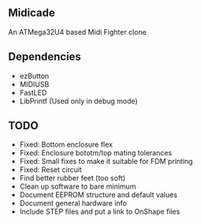 Midicade
--------

An ATMega32U4 based Midi Fighter clone

Dependencies
------------

* ezButton
* MIDIUSB
* FastLED
* LibPrintf (Used only in debug mode)

TODO
----

- Fixed: Bottom enclosure flex
- Fixed: Enclosure bototm/top mating tolerances
- Fixed: Small fixes to make it suitable for FDM printing
- Fixed: Reset circuit
- Find better rubber feet (too soft)
- Clean up software to bare minimum
- Document EEPROM structure and default values
- Document general hardware info
- Include STEP files and put a link to OnShape files